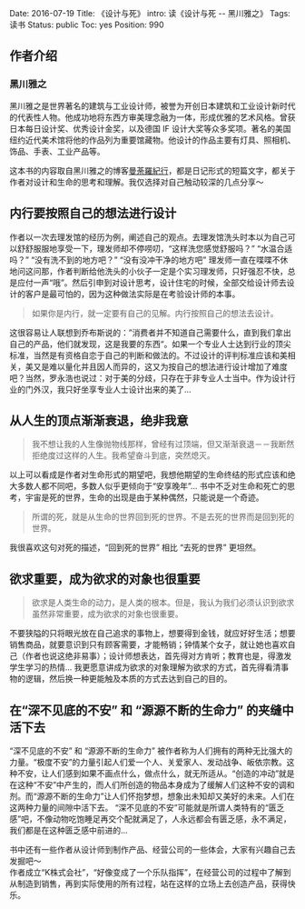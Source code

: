 Date: 2016-07-19
Title: 《设计与死》
intro: 读《设计与死 -- 黑川雅之》
Tags: 读书
Status: public
Toc: yes
Position: 990

## 作者介绍
### 黑川雅之
黑川雅之是世界著名的建筑与工业设计师，被誉为开创日本建筑和工业设计新时代的代表性人物。他成功地将东西方审美理念融为一体，形成优雅的艺术风格。曾获日本每日设计奖、优秀设计金奖，以及德国 IF 设计大奖等众多奖项。著名的美国纽约近代美术馆将他的作品列为重要馆藏物。他设计的作品主要有灯具、照相机、饰品、手表、工业产品等。

这本书的内容取自黑川雅之的博客[曼荼羅紀行](http://www.k-system.net/mandala/)，都是日记形式的短篇文字，都关于作者对设计和生命的思考和理解。我仅选择对自己触动较深的几点分享～

内行要按照自己的想法进行设计
-------
作者以一次去理发馆的经历为例，阐述自己的观点。去理发馆洗头时本以为自己可以舒舒服服地享受一下，理发师却不停唠叨，“这样洗您感觉舒服吗？” “水温合适吗？” “没有洗不到的地方吧？” “没有没冲干净的地方吧” 理发师一直在喋喋不休地问这问那，作者判断给他洗头的小伙子一定是个实习理发师，只好强忍不快，总是应付一声“哦”。然后引申到对设计思考，设计住宅的时候，全部交给设计师去设计的客户是最可怕的，因为这种做法实际是在考验设计师的本事。
> 如果你是内行，就一定要有自己的见解。内行按照自己的想法去设计。

这很容易让人联想到乔布斯说的：”消费者并不知道自己需要什么，直到我们拿出自己的产品，他们就发现，这是我要的东西“。如果一个专业人士达到行业的顶尖标准，当然是有资格自恋于自己的判断和做法的。不过设计的评判标准应该和美相关，美又是难以量化并且因人而异的，这又为按自己的想法进行设计增加了难度吧？当然，罗永浩也说过：对于美的分歧，只存在于非专业人士当中。作为设计行业的门外汉，我只好坐享专业人士设计出来的美了...

从人生的顶点渐渐衰退，绝非我意
-------
> 我不想让我的人生像抛物线那样，曾经有过顶端，但又渐渐衰退－－我断然拒绝度过这样的人生。我希望奋斗到底，突然熄灭。

以上可以看成是作者对生命形式的期望吧，我想他期望的生命终结的形式应该和绝大多数人都不同吧，多数人似乎更倾向于“安享晚年”... 书中不乏对生命和死亡的思考，宇宙是死的世界，生命的出现是由于某种偶然，只能说是一个奇迹。
> 所谓的死，就是从生命的世界回到死的世界。不是去死的世界而是回到死的世界。

我很喜欢这句对死的描述，“回到死的世界” 相比 “去死的世界” 更坦然。

欲求重要，成为欲求的对象也很重要
-------
> 欲求是人类生命的动力，是人类的根本。但是，我认为我们必须认识到欲求虽然非常重要，成为欲求的对象也很重要。

不要狭隘的只将眼光放在自己追求的事物上，想要得到金钱，就应好好生活；想要销售商品，就要意识到只有顾客需要，才能畅销；钟情某个女子，就让她也喜欢自己（作者也说这绝非易事）；设计师想表达，首先得对方肯听；教育也是，得激发学生学习的热情...
我更愿意讲成为欲求的对象理解为欲求的方式，首先得看清事物的逻辑，然后换一种更能触及本质的方式去达到自己的目的。

在“深不见底的不安” 和 “源源不断的生命力” 的夹缝中活下去
-------
“深不见底的不安” 和 “源源不断的生命力” 被作者称为人们拥有的两种无比强大的力量。“极度不安”的力量引起人们爱一个人、关爱家人、发动战争、皈依宗教。这种不安，让人们感到如果不画点什么，做点什么，就无所适从。“创造的冲动”就是在这种“不安”中产生的，而人们所创造的物品本身成为了缓解人们这种不安的调和剂。而“源源不断的生命力”让人们怀抱梦想，想象出未知却又美好的未来。人们在这两种力量的间隙中活下去。
“深不见底的不安”可能就是所谓人类特有的“匮乏感”吧，不像动物吃饱睡足再交个配就满足了，人永远都会有匮乏感，永不满足，我们都是在这种匮乏感中前进的...

书中还有一些作者从设计师到制作产品、经营公司的一些体会，大家有兴趣自己去发掘吧～  
作者成立“K株式会社”，“好像变成了一个乐队指挥”，在经营公司的过程中了解到从制造到销售，再到实际使用的所有过程，站在这样的立场上去创造产品，获得快乐。
